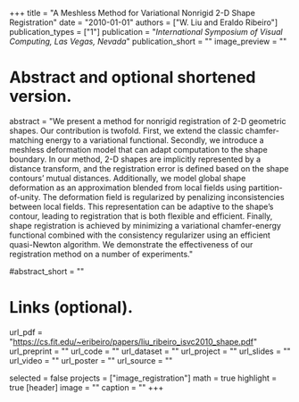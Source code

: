 +++
title = "A Meshless Method for Variational Nonrigid 2-D Shape Registration"
date = "2010-01-01"
authors = ["W. Liu and Eraldo Ribeiro"]
publication_types = ["1"]
publication = "_International Symposium of Visual Computing, Las Vegas, Nevada_"
publication_short = ""
image_preview = ""


# Abstract and optional shortened version.
abstract = "We present a method for nonrigid registration of 2-D geometric shapes. Our contribution is twofold. First, we extend the classic chamfer-matching energy to a variational functional. Secondly, we introduce a meshless deformation model that can adapt computation to the shape boundary. In our method, 2-D shapes are implicitly represented by a distance transform, and the registration error is defined based on the shape contours’ mutual distances. Additionally, we model global shape deformation as an approximation blended from local fields using partition-of-unity. The deformation field is regularized by penalizing inconsistencies between local fields. This representation can be adaptive to the shape’s contour, leading to registration that is both flexible and efficient. Finally, shape registration is achieved by minimizing a variational chamfer-energy functional combined with the consistency regularizer using an efficient quasi-Newton algorithm. We demonstrate the effectiveness of our registration method on a number of experiments."

#abstract_short = ""




# Links (optional).
url_pdf = "https://cs.fit.edu/~eribeiro/papers/liu_ribeiro_isvc2010_shape.pdf"
url_preprint = ""
url_code = ""
url_dataset = ""
url_project = ""
url_slides = ""
url_video = ""
url_poster = ""
url_source = ""









selected = false
projects = ["image_registration"]
math = true
highlight = true
[header]
image = ""
caption = ""
+++

